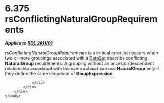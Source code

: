 <html dir="LTR" xmlns:mshelp="http://msdn.microsoft.com/mshelp" xmlns:ddue="http://ddue.schemas.microsoft.com/authoring/2003/5" xmlns:xlink="http://www.w3.org/1999/xlink" xmlns:tool="http://www.microsoft.com/tooltip">
    <head>
        <meta http-equiv="Content-Type" content="text/html; CHARSET=utf-8"></meta>
        <meta name="save" content="history"></meta>
        <title>6.375 rsConflictingNaturalGroupRequirements</title>
        <xml>
            <mshelp:toctitle title="6.375 rsConflictingNaturalGroupRequirements"></mshelp:toctitle>
            <mshelp:rltitle title="[MS-RDL]: rsConflictingNaturalGroupRequirements"></mshelp:rltitle>
            <mshelp:keyword index="A" term="ccd4699f-471b-4090-8eb3-c4d22df375ad"></mshelp:keyword>
            <mshelp:attr name="DCSext.ContentType" value="open specification"></mshelp:attr>
            <mshelp:attr name="AssetID" value="ccd4699f-471b-4090-8eb3-c4d22df375ad"></mshelp:attr>
            <mshelp:attr name="TopicType" value="kbRef"></mshelp:attr>
            <mshelp:attr name="DCSext.Title" value="[MS-RDL]: rsConflictingNaturalGroupRequirements" />
        </xml>
    </head>
    <body>
        <div id="header">
            <h1 class="heading">6.375 rsConflictingNaturalGroupRequirements</h1>
        </div>
        <div id="mainSection">
            <div id="mainBody">
                <div id="allHistory" class="saveHistory"></div>
                <div id="sectionSection0" class="section" name="collapseableSection">
                    

<p><b><i>Applies to </i></b><a href="bf2bab1a-b608-4bcc-b718-1cc1baa9579c.html"><b><i>RDL 2011/01</i></b></a></p>

<p><i>rsConflictingNaturalGroupRequirements</i> is a critical
error that occurs when two or more groupings associated with a <a href="a14782b0-2e2f-4305-83a3-3de3fd750b6a.html">DataSet</a> describe
conflicting <b>NaturalGroup</b> requirements. A grouping without an
ancestor/descendent relationship associated with the same dataset can use <b>NaturalGroup</b>
only if they define the same sequence of <b>GroupExpression</b>.</p>


                </div>
            </div>
        </div>
    </body>
</html>